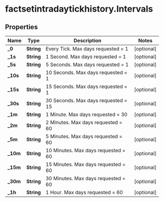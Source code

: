 # factsetintradaytickhistory.Intervals

## Properties

Name | Type | Description | Notes
------------ | ------------- | ------------- | -------------
**_0** | **String** | Every Tick. Max days requested &#x3D; 1 | [optional] 
**_1s** | **String** | 1 Second. Max days requested &#x3D; 1 | [optional] 
**_5s** | **String** | 5 Seconds. Max days requested &#x3D; 1 | [optional] 
**_10s** | **String** | 10 Seconds. Max days requested &#x3D; 1 | [optional] 
**_15s** | **String** | 15 Seconds. Max days requested &#x3D; 1 | [optional] 
**_30s** | **String** | 30 Seconds. Max days requested &#x3D; 15 | [optional] 
**_1m** | **String** | 1 Minute. Max days requested &#x3D; 30 | [optional] 
**_2m** | **String** | 2 Minutes. Max days requested &#x3D; 60 | [optional] 
**_5m** | **String** | 5 Minutes. Max days requested &#x3D; 60 | [optional] 
**_10m** | **String** | 10 Minutes. Max days requested &#x3D; 60 | [optional] 
**_15m** | **String** | 15 Minutes. Max days requested &#x3D; 60 | [optional] 
**_30m** | **String** | 30 Minutes. Max days requested &#x3D; 60 | [optional] 
**_1h** | **String** | 1 Hour. Max days requested &#x3D; 60 | [optional] 


